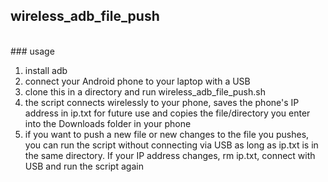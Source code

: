 ## wireless_adb_file_push
<br>
### usage
<ol>
  <li>install adb</li>
  <li>connect your Android phone to your laptop with a USB</li>
  <li>clone this in a directory and run wireless_adb_file_push.sh</li>
  <li>the script connects wirelessly to your phone, saves the phone's IP address in ip.txt for future use and copies the file/directory you enter into the Downloads folder in your phone</li>
  <li>if you want to push a new file or new changes to the file you pushes, you can run the script without connecting via USB as long as ip.txt is in the same directory. If your IP address changes, rm ip.txt, connect with USB and run the script again</li>
